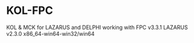 # KOL-FPC
 KOL & MCK for LAZARUS and DELPHI
 working with FPC v3.3.1 LAZARUS v2.3.0 
 x86_64-win64-win32/win64
